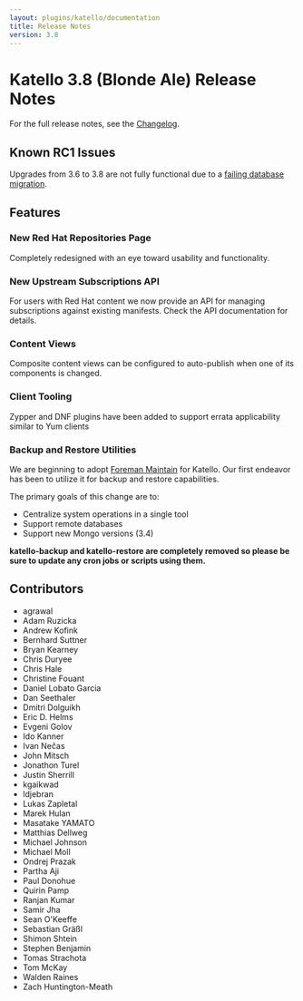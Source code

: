 ```yaml
---
layout: plugins/katello/documentation
title: Release Notes
version: 3.8
---
```


# Katello 3.8 (Blonde Ale) Release Notes

For the full release notes, see the [Changelog](https://github.com/Katello/katello/blob/KATELLO-3.8/CHANGELOG.md).

## Known RC1 Issues
Upgrades from 3.6 to 3.8 are not fully functional due to a [failing database migration](http://projects.theforeman.org/issues/23942).


## Features


### New Red Hat Repositories Page
Completely redesigned with an eye toward usability and functionality.

### New Upstream Subscriptions API
For users with Red Hat content we now provide an API for managing subscriptions against existing manifests. Check the API documentation for details.

### Content Views
Composite content views can be configured to auto-publish when one of its components is changed.

### Client Tooling
Zypper and DNF plugins have been added to support errata applicability similar to Yum clients

### Backup and Restore Utilities
We are beginning to adopt [Foreman Maintain](https://theforeman.org/plugins/foreman_maintain/0.2/index.html) for Katello. Our first endeavor has been to utilize it for backup and restore capabilities.

The primary goals of this change are to:
* Centralize system operations in a single tool
* Support remote databases
* Support new Mongo versions (3.4)

**katello-backup and katello-restore are completely removed so please be sure to update any cron jobs or scripts using them.**

## Contributors
- agrawal
- Adam Ruzicka
- Andrew Kofink
- Bernhard Suttner
- Bryan Kearney
- Chris Duryee
- Chris Hale
- Christine Fouant
- Daniel Lobato Garcia
- Dan Seethaler
- Dmitri Dolguikh
- Eric D. Helms
- Evgeni Golov
- Ido Kanner
- Ivan Nečas
- John Mitsch
- Jonathon Turel
- Justin Sherrill
- kgaikwad
- ldjebran
- Lukas Zapletal
- Marek Hulan
- Masatake YAMATO
- Matthias Dellweg
- Michael Johnson
- Michael Moll
- Ondrej Prazak
- Partha Aji
- Paul Donohue
- Quirin Pamp
- Ranjan Kumar
- Samir Jha
- Sean O'Keeffe
- Sebastian Gräßl
- Shimon Shtein
- Stephen Benjamin
- Tomas Strachota
- Tom McKay
- Walden Raines
- Zach Huntington-Meath
